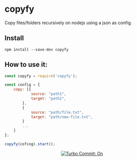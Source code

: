 # copyfy

Copy files/folders recursively on nodejs using a json as config.

## Install
```
npm install --save-dev copyfy
```


## How to use it:

```javascript
const copyfy = require('copyfy');

const config = {
    copy: [{
            source: "path1",
            target: "path2",
        },
        {
            source: "path/file.txt",
            target: "path/new-file.txt",
        }
        ...
    ]
};

copyfy(cofing).start();

```

<p align="center">
  <a href="https://github.com/labs-js/turbo-git/blob/develop/README.md"><img src="https://img.shields.io/badge/Turbo_Commit-on-3DD1F2.svg" alt="Turbo Commit: On"/></a>
</p>
